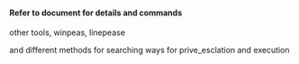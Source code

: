 #### Refer to document for details and commands

other tools, winpeas, linepease

and different methods for searching ways for prive_esclation and execution
